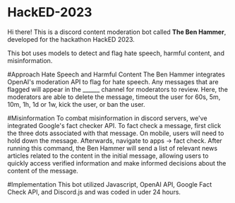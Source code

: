 # HackED-2023
Hi there! This is a discord content moderation bot called **The Ben Hammer**, developed for the hackathon HackED 2023. 

This bot uses models to detect and flag hate speech, harmful content, and misinformation.

#Approach
Hate Speech and Harmful Content
The Ben Hammer integrates OpenAI's moderation API to flag for hate speech. Any messages that are flagged will appear in the ______ channel for moderators to review. Here, the moderators are able to delete the message, timeout the user for 60s, 5m, 10m, 1h, 1d or 1w, kick the user, or ban the user. 

#Misinformation
To combat misinformation in discord servers, we've integrated Google's fact checker API. To fact check a message, first click the three dots associated with that message. On mobile, users will need to hold down the message. Afterwards, navigate to apps -> fact check. After running this command, the Ben Hammer will send a list of relevant news articles related to the content in the initial message, allowing users to quickly access verified information and make informed decisions about the content of the message.

#Implementation
This bot utilized Javascript, OpenAI API, Google Fact Check API, and Discord.js and was coded in uder 24 hours.
